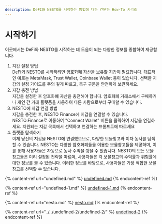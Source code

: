 ```yaml
---
description: DeFI와 NESTO를 시작하는 방법에 대한 간단한 How-To 시리즈
---
```


# 시작하기

이곳에서는 DeFi와 NESTO를 시작하는 데 도움이 되는 다양한 정보를 종합하여 제공합니다.

1. 지갑 설정 방법\
   DeFi와 NESTO를 시작하려면 암호화폐 자산을 보유할 지갑이 필요합니다. 대표적인 예로는 MetaMask, Trust Wallet, Coinbase Wallet 등이 있습니다. 선택한 지갑의 설정 가이드를 주의 깊게 따르고, 복구 구문을 안전하게 보관하세요.
2. 지갑 충전 방법\
   지갑을 설정한 후 암호화폐 자산을 충전해야 합니다. 암호화폐 거래소에서 구매하거나 개인 간 거래 플랫폼을 사용하여 다른 사람으로부터 구매할 수 있습니다.
3. NESTO에 지갑 연결 방법\
   지갑을 충전한 후, NESTO Finance에 지갑을 연결할 수 있습니다. NESTO.Finance로 이동하여 "Connect Wallet" 버튼을 클릭하여 지갑을 연결하세요. 지원되는 지갑 목록에서 선택하고 연결하는 프롬프트에 따르세요
4. 플랫폼 탐색하기\
   이제 당신의 지갑을 NESTO에 연결했으므로, 다양한 보물창고와 이자 농사를 탐색할 수 있습니다. NESTO는 다양한 암호화폐들을 이용한 보물창고들을 제공하며, 이를 통해 사용자들은 자동으로 농사 수익을 쌓을 수 있습니다. NESTO의 모든 보물창고들은 미리 설정된 전략을 따르며, 사용자들은 각 보물창고의 수익률과 위험률에 대한 정보를 볼 수 있습니다. 이러한 정보를 바탕으로, 사용자들은 가장 적합한 보물창고를 선택할 수 있습니다.

{% content-ref url="undefined.md" %}
[undefined.md](undefined.md)
{% endcontent-ref %}

{% content-ref url="undefined-1.md" %}
[undefined-1.md](undefined-1.md)
{% endcontent-ref %}

{% content-ref url="nesto.md" %}
[nesto.md](nesto.md)
{% endcontent-ref %}

{% content-ref url="../../undefined-2/undefined-2/" %}
[undefined-2](../../undefined-2/undefined-2/)
{% endcontent-ref %}
